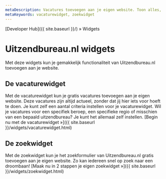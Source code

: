 ```yaml
---
metaDescription: Vacatures toevoegen aan je eigen website. Toon alles, of filter op regio, beroep of uitzendbureau
metaKeywords: vacaturewidget, zoekwidget
---
```


[Developer Hub]({{ site.baseurl }}/) &raquo; Widgets

# Uitzendbureau.nl widgets

Met deze widgets kun je gemakkelijk functionaliteit van Uitzendbureau.nl toevoegen aan je website.

## De vacaturewidget

Met de vacaturewidget kun je gratis vacatures toevoegen aan je eigen website. Deze vacatures zijn altijd actueel, zonder dat jij hier iets voor hoeft te doen.
Je kunt zelf een aantal criteria instellen voor je vacaturewidget. Wil je vacatures voor een specifiek beroep, een specifieke regio of misschien van een bepaald
uitzendbureau? Je kunt het allemaal zelf instellen.
[Begin nu met de vacaturewidget &raquo;]({{ site.baseurl }}/widgets/vacaturewidget.html)

## De zoekwidget

Met de zoekwidget kun je het zoekformulier van Uitzendbureau.nl gratis toevoegen aan je eigen website. Zo kan iedereen snel op zoek naar een droombaan!
[Maak nu in 2 stappen je eigen zoekwidget &raquo;]({{ site.baseurl }}/widgets/zoekwidget.html)
